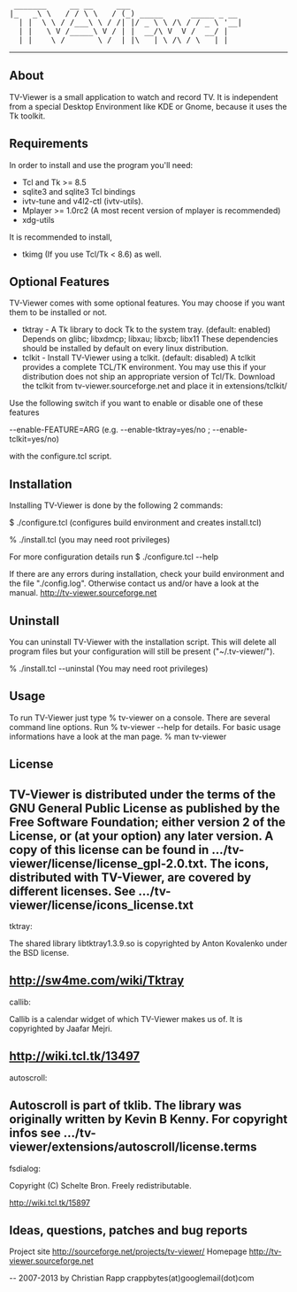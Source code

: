 <pre>
 _______     __ __     ___                        
|_   _\ \   / / \ \   / (_) _____      _____ _ __ 
  | |  \ \ / /___\ \ / /| |/ _ \ \ /\ / / _ \ '__|
  | |   \ V /_____\ V / | |  __/\ V  V /  __/ |   
  |_|    \_/       \_/  |_|\___| \_/\_/ \___|_|   
</pre>  
--------------------------------------------------


About
-----
TV-Viewer is a small application to watch and record TV.
It is independent from a special Desktop Environment like KDE or Gnome,
because it uses the Tk toolkit.


Requirements
------------
In order to install and use the program you'll need:
 * Tcl and Tk >= 8.5
 * sqlite3 and sqlite3 Tcl bindings
 * ivtv-tune and v4l2-ctl (ivtv-utils).
 * Mplayer >= 1.0rc2 (A most recent version of mplayer is recommended)
 * xdg-utils

It is recommended to install,
 * tkimg (If you use Tcl/Tk < 8.6)
as well.


Optional Features
-----------------

TV-Viewer comes with some optional features. You may choose if you want 
them to be installed or not.

* tktray -   A Tk library to dock Tk to the system tray. (default: enabled)
             Depends on glibc; libxdmcp; libxau; libxcb; libx11
             These dependencies should be installed by default on every linux
             distribution.
* tclkit -   Install TV-Viewer using a tclkit. (default: disabled)
             A tclkit provides a complete TCL/TK environment. You may use
             this if your distribution does not ship an appropriate version
             of Tcl/Tk. Download the tclkit from tv-viewer.sourceforge.net
             and place it in extensions/tclkit/

Use the following switch if you want to enable or disable one of these features

--enable-FEATURE=ARG (e.g. --enable-tktray=yes/no ; --enable-tclkit=yes/no)

with the configure.tcl script.


Installation
------------
Installing TV-Viewer is done by the following 2 commands:

$ ./configure.tcl (configures build environment and creates install.tcl)

% ./install.tcl (you may need root privileges)


For more configuration details run 
$ ./configure.tcl --help

If there are any errors during installation, check your build environment and 
the file "./config.log". Otherwise contact us and/or have a look at the manual.
http://tv-viewer.sourceforge.net


Uninstall
---------

You can uninstall TV-Viewer with the installation script. This will
delete all program files but your configuration will still be present
("~/.tv-viewer/").

% ./install.tcl --uninstal (You may need root privileges)


Usage
-----
To run TV-Viewer just type
% tv-viewer
on a console.
There are several command line options. Run
% tv-viewer --help
for details.
For basic usage informations have a look at the man page.
% man tv-viewer


License
-------
TV-Viewer is distributed under the terms of the GNU General Public License
as published by the Free Software Foundation; either version 2 of the
License, or (at your option) any later version. A copy of this license
can be found in .../tv-viewer/license/license_gpl-2.0.txt.
The icons, distributed with TV-Viewer, are covered by different licenses. See 
.../tv-viewer/license/icons_license.txt
--
tktray:

The shared library libtktray1.3.9.so is copyrighted by Anton Kovalenko under the BSD
license.

http://sw4me.com/wiki/Tktray
--
callib:

Callib is a calendar widget of which TV-Viewer makes us of. It is copyrighted by Jaafar Mejri.

http://wiki.tcl.tk/13497
--
autoscroll:

Autoscroll is part of tklib. The library was originally written by Kevin B Kenny.
For copyright infos see .../tv-viewer/extensions/autoscroll/license.terms
--
fsdialog:

Copyright (C) Schelte Bron. Freely redistributable.

http://wiki.tcl.tk/15897

Ideas, questions, patches and bug reports
-----------------------------------------
Project site http://sourceforge.net/projects/tv-viewer/
Homepage http://tv-viewer.sourceforge.net

--
2007-2013 by Christian Rapp
crappbytes(at)googlemail(dot)com
